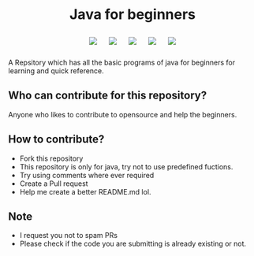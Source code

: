 <h1 align="center">Java for beginners</h1>

<p align="center">
<img style="padding:10px;" src="https://img.shields.io/github/contributors/ruthvik306/Java-for-beginners?style=flat-square">
<img style="padding:10px;" src="https://img.shields.io/github/hacktoberfest/2020/ruthvik306/Java-for-beginners?suggestion_label=Hacktoberfest&style=flat-square">
<img style="padding:10px;" src="https://img.shields.io/github/forks/ruthvik306/Java-for-beginners?label=Forks&style=flat-square">
<img style="padding:10px;" src="https://img.shields.io/github/stars/ruthvik306/Java-for-beginners?style=flat-square">
<img style="padding:10px;" src="https://img.shields.io/github/languages/count/ruthvik306/Java-for-beginners?style=flat-square">


A Repsitory which has all the basic programs of java for beginners for learning and quick reference.

</p>

## Who can contribute for this repository?

Anyone who likes to contribute to opensource and help the beginners.

## How to contribute?

- Fork this repository
- This repository is only for java, try not to use predefined fuctions.
- Try using comments where ever required
- Create a Pull request
- Help me create a better README.md lol.

## Note

- I request you not to spam PRs 
- Please check if the code you are submitting is already existing or not.
